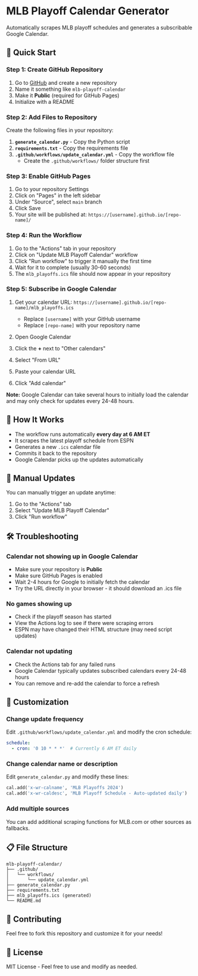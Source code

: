 # MLB Playoff Calendar Generator

Automatically scrapes MLB playoff schedules and generates a subscribable Google Calendar.

## 🚀 Quick Start

### Step 1: Create GitHub Repository

1. Go to [GitHub](https://github.com) and create a new repository
2. Name it something like `mlb-playoff-calendar`
3. Make it **Public** (required for GitHub Pages)
4. Initialize with a README

### Step 2: Add Files to Repository

Create the following files in your repository:

1. **`generate_calendar.py`** - Copy the Python script
2. **`requirements.txt`** - Copy the requirements file
3. **`.github/workflows/update_calendar.yml`** - Copy the workflow file
   - Create the `.github/workflows/` folder structure first

### Step 3: Enable GitHub Pages

1. Go to your repository Settings
2. Click on "Pages" in the left sidebar
3. Under "Source", select `main` branch
4. Click Save
5. Your site will be published at: `https://[username].github.io/[repo-name]/`

### Step 4: Run the Workflow

1. Go to the "Actions" tab in your repository
2. Click on "Update MLB Playoff Calendar" workflow
3. Click "Run workflow" to trigger it manually the first time
4. Wait for it to complete (usually 30-60 seconds)
5. The `mlb_playoffs.ics` file should now appear in your repository

### Step 5: Subscribe in Google Calendar

1. Get your calendar URL: `https://[username].github.io/[repo-name]/mlb_playoffs.ics`
   - Replace `[username]` with your GitHub username
   - Replace `[repo-name]` with your repository name

2. Open Google Calendar
3. Click the **+** next to "Other calendars"
4. Select "From URL"
5. Paste your calendar URL
6. Click "Add calendar"

**Note:** Google Calendar can take several hours to initially load the calendar and may only check for updates every 24-48 hours.

## 🔄 How It Works

- The workflow runs automatically **every day at 6 AM ET**
- It scrapes the latest playoff schedule from ESPN
- Generates a new `.ics` calendar file
- Commits it back to the repository
- Google Calendar picks up the updates automatically

## 🎯 Manual Updates

You can manually trigger an update anytime:

1. Go to the "Actions" tab
2. Select "Update MLB Playoff Calendar"
3. Click "Run workflow"

## 🛠️ Troubleshooting

### Calendar not showing up in Google Calendar
- Make sure your repository is **Public**
- Make sure GitHub Pages is enabled
- Wait 2-4 hours for Google to initially fetch the calendar
- Try the URL directly in your browser - it should download an .ics file

### No games showing up
- Check if the playoff season has started
- View the Actions log to see if there were scraping errors
- ESPN may have changed their HTML structure (may need script updates)

### Calendar not updating
- Check the Actions tab for any failed runs
- Google Calendar typically updates subscribed calendars every 24-48 hours
- You can remove and re-add the calendar to force a refresh

## 📝 Customization

### Change update frequency
Edit `.github/workflows/update_calendar.yml` and modify the cron schedule:
```yaml
schedule:
  - cron: '0 10 * * *'  # Currently 6 AM ET daily
```

### Change calendar name or description
Edit `generate_calendar.py` and modify these lines:
```python
cal.add('x-wr-calname', 'MLB Playoffs 2024')
cal.add('x-wr-caldesc', 'MLB Playoff Schedule - Auto-updated daily')
```

### Add multiple sources
You can add additional scraping functions for MLB.com or other sources as fallbacks.

## 📋 File Structure

```
mlb-playoff-calendar/
├── .github/
│   └── workflows/
│       └── update_calendar.yml
├── generate_calendar.py
├── requirements.txt
├── mlb_playoffs.ics (generated)
└── README.md
```

## 🤝 Contributing

Feel free to fork this repository and customize it for your needs!

## 📄 License

MIT License - Feel free to use and modify as needed.

